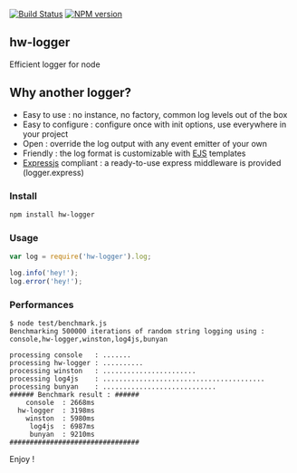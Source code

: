[![Build Status](https://travis-ci.org/openhoat/hw-logger.png?branch=master)](https://travis-ci.org/openhoat/hw-logger)
[![NPM version](https://badge.fury.io/js/hw-logger.svg)](http://badge.fury.io/js/hw-logger)

## hw-logger

Efficient logger for node

## Why another logger?

- Easy to use : no instance, no factory, common log levels out of the box
- Easy to configure : configure once with init options, use everywhere in your project
- Open : override the log output with any event emitter of your own
- Friendly : the log format is customizable with [EJS](http://www.embeddedjs.com/) templates
- [Expressjs](http://expressjs.com/) compliant : a ready-to-use express middleware is provided (logger.express)

### Install

```sh
npm install hw-logger
```

### Usage

```javascript
var log = require('hw-logger').log;

log.info('hey!');
log.error('hey!');
```

### Performances

    $ node test/benchmark.js
    Benchmarking 500000 iterations of random string logging using : console,hw-logger,winston,log4js,bunyan

    processing console   : .......
    processing hw-logger : ..........
    processing winston   : .......................
    processing log4js    : ........................................
    processing bunyan    : ............................
    ###### Benchmark result : ######
        console	 : 2668ms
      hw-logger	 : 3198ms
        winston	 : 5980ms
         log4js	 : 6987ms
         bunyan	 : 9210ms
    ################################

Enjoy !